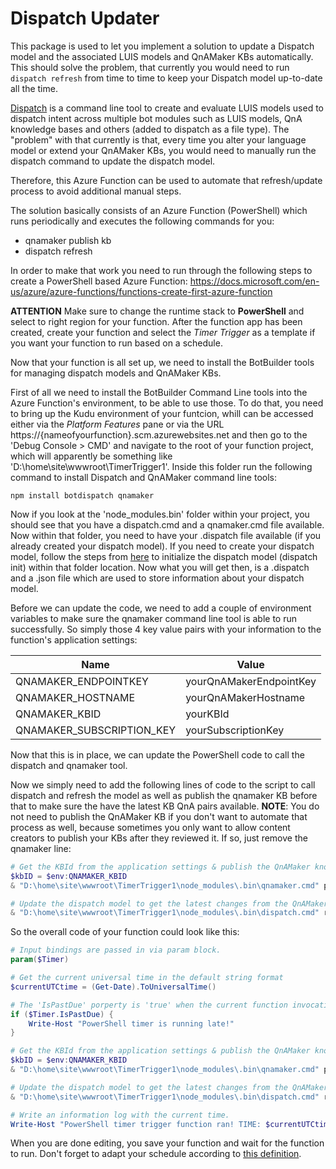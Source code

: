 # Dispatch Updater

This package is used to let you implement a solution to update a Dispatch model and the associated LUIS models and QnAMaker KBs automatically. This should solve the problem, that currently you would need to run `dispatch refresh` from time to time to keep your Dispatch model up-to-date all the time.

[Dispatch](https://github.com/Microsoft/botbuilder-tools/tree/master/packages/Dispatch) is a command line tool to create and evaluate LUIS models used to dispatch intent across multiple bot modules such as LUIS models, QnA knowledge bases and others (added to dispatch as a file type).
The "problem" with that currently is that, every time you alter your language model or extend your QnAMaker KBs, you would need to manually run the dispatch command to update the dispatch model.

Therefore, this Azure Function can be used to automate that refresh/update process to avoid additional manual steps.

The solution basically consists of an Azure Function (PowerShell) which runs periodically and executes the following commands for you:
* qnamaker publish kb
* dispatch refresh

In order to make that work you need to run through the following steps to create a PowerShell based Azure Function:
https://docs.microsoft.com/en-us/azure/azure-functions/functions-create-first-azure-function

__ATTENTION__ Make sure to change the runtime stack to **PowerShell** and select to right region for your function. After the function app has been created, create your function and select the *Timer Trigger* as a template if you want your function to run based on a schedule.

Now that your function is all set up, we need to install the BotBuilder tools for managing dispatch models and QnAMaker KBs.

First of all we need to install the BotBuilder Command Line tools into the Azure Function's environment, to be able to use those.
To do that, you need to bring up the Kudu environment of your funtcion, whill can be accessed either via the *Platform Features* pane or via the URL https://{nameofyourfunction}.scm.azurewebsites.net and then go to the 'Debug Console > CMD' and navigate to the root of your function project, which will apparently be something like 'D:\home\site\wwwroot\TimerTrigger1'. Inside this folder run the following command to install Dispatch and QnAMaker command line tools:

`npm install botdispatch qnamaker`

Now if you look at the 'node_modules\.bin' folder within your project, you should see that you have a dispatch.cmd and a qnamaker.cmd file available. Now within that folder, you need to have your .dispatch file available (if you already created your dispatch model). If you need to create your dispatch model, follow the steps from [here](https://github.com/Microsoft/botbuilder-tools/tree/master/packages/Dispatch#usage) to initialize the dispatch model (dispatch init) within that folder location. Now what you will get then, is a .dispatch and a .json file which are used to store information about your dispatch model.

Before we can update the code, we need to add a couple of environment variables to make sure the qnamaker command line tool is able to run successfully. So simply those 4 key value pairs with your information to the function's application settings:

| Name  | Value |
| ------------- | ------------- |
| QNAMAKER_ENDPOINTKEY  | yourQnAMakerEndpointKey  |
| QNAMAKER_HOSTNAME  | yourQnAMakerHostname  |
| QNAMAKER_KBID   | yourKBId   |
| QNAMAKER_SUBSCRIPTION_KEY   | yourSubscriptionKey   |

Now that this is in place, we can update the PowerShell code to call the dispatch and qnamaker tool.

Now we simply need to add the following lines of code to the script to call dispatch and refresh the model as well as publish the qnamaker KB before that to make sure the have the latest KB QnA pairs available. __NOTE__: You do not need to publish the QnAMaker KB if you don't want to automate that process as well, because sometimes you only want to allow content creators to publish your KBs after they reviewed it. If so, just remove the qnamaker line:

```powershell
# Get the KBId from the application settings & publish the QnAMaker knowledgebase
$kbID = $env:QNAMAKER_KBID
& "D:\home\site\wwwroot\TimerTrigger1\node_modules\.bin\qnamaker.cmd" publish kb --kbId $kbID

# Update the dispatch model to get the latest changes from the QnAMaker KBs
& "D:\home\site\wwwroot\TimerTrigger1\node_modules\.bin\dispatch.cmd" refresh
```

So the overall code of your function could look like this:
```powershell
# Input bindings are passed in via param block.
param($Timer)

# Get the current universal time in the default string format
$currentUTCtime = (Get-Date).ToUniversalTime()

# The 'IsPastDue' porperty is 'true' when the current function invocation is later than scheduled.
if ($Timer.IsPastDue) {
    Write-Host "PowerShell timer is running late!"
}

# Get the KBId from the application settings & publish the QnAMaker knowledgebase
$kbID = $env:QNAMAKER_KBID
& "D:\home\site\wwwroot\TimerTrigger1\node_modules\.bin\qnamaker.cmd" publish kb --kbId $kbID

# Update the dispatch model to get the latest changes from the QnAMaker KBs
& "D:\home\site\wwwroot\TimerTrigger1\node_modules\.bin\dispatch.cmd" refresh

# Write an information log with the current time.
Write-Host "PowerShell timer trigger function ran! TIME: $currentUTCtime"
```

When you are done editing, you save your function and wait for the function to run. Don't forget to adapt your schedule according to [this definition](https://docs.microsoft.com/en-us/azure/azure-functions/functions-bindings-timer#cron-expressions).